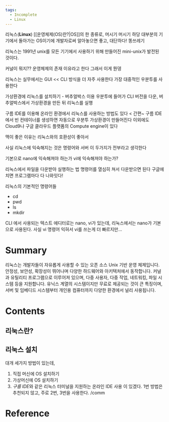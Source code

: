 ```yaml
---
tags:
  - Incomplete
  - Linux
---
```

리눅스(**Linux**) [[운영체제(OS)란?|OS]]의 한 종류로, 머시기 머시기 하당
대부분의 기기에서 돌아가는 OS이기에 개발자로써 알아놓으면 좋고, 대단하다!
똥쓰레기

리눅스는 1991년 unix를 모든 기기에서 사용하기
위해 만들어진 mini-unix가 발전된 것이다.

커널이 뭐지?? 운영체제의 존재 이유라고 한다 그래서 이게 뭔뎅

리눅스는 실무에서는 GUI << CLI 방식을 더 자주 사용한다
가장 대중적인 우분투를 사용한다

가상환경에 리눅스를 설치하기 - 버추얼박스 이용
우분투에 들어가 CLI 버전을 다운, 버추얼박스에서 가상환경을 만든 뒤 리눅스를 실행

구름 IDE를 이용해 온라인 환경에서 리눅스를 사용하는 방법도 있다 < 간편~
구름 IDE에서 빈 컨테이너를 생성하면 자동으로 우분투 가상환경이 만들어진다
이외에도 Cloud9나 구글 클라우드 플랫폼의 Compute engine이 있다

맥이 좋은 이유는 리눅스와의 호환성이 좋아서

사실 리눅스에 익숙해지는 것은 명령어와 서버 이 두가지가 전부라고 생각한다

기본으로 nano에 익숙해져야 하는가 vi에 익숙해져야 하는가?

리눅스에서 파일을 다운받아 실행하는 법
명령어를 열심히 쳐서 다운받으면 된다 구글에 치면 프로그램마다 다 나와잇다!

리눅스의 기본적인 명령어들
- cd
- pwd
- ls
- mkdir 

CLI 에서 사용되는 텍스트 에디터로는 nano, vi가 있는데, 리눅스에서는 nano가 기본으로 사용된다. 사실 vi 명령어 익혀서 vi를 쓰는게 더 빠르지만...

# Summary

리눅스는 개발자들이 자유롭게 사용할 수 있는 오픈 소스 Unix 기반 운영 체제입니다. 안정성, 보안성, 확장성이 뛰어나며 다양한 하드웨어와 아키텍처에서 동작합니다. 커널과 유틸리티 프로그램으로 이루어져 있으며, 다중 사용자, 다중 작업, 네트워킹, 파일 시스템 등을 지원합니다. 유닉스 계열의 시스템이지만 무료로 제공되는 것이 큰 특징이며, 서버 및 임베디드 시스템부터 개인용 컴퓨터까지 다양한 환경에서 널리 사용됩니다.

# Contents

## 리눅스란?

## 리눅스 설치

대개 세가지 방법이 있는데,
1. 직접 머신에 OS 설치하기 
2. 가상머신에 OS 설치하기
3. *구름 IDE*와 같은 리눅스 터미널을 지원하는 온라인 IDE 사용
이 있겠다. 1번 방법은 추천되지 않고, 주로 2번, 3번을 사용한다. /comm
# Reference


